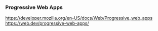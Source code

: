 ### Progressive Web Apps
https://developer.mozilla.org/en-US/docs/Web/Progressive_web_apps
https://web.dev/progressive-web-apps/
